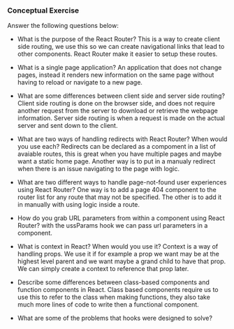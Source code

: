 ### Conceptual Exercise

Answer the following questions below:

- What is the purpose of the React Router?
This is a way to create client side routing, we use this so we can create navigational links that lead to other components. React Router make it easier to setup these routes.

- What is a single page application?
An application that does not change pages, instead it renders new information on the same page without having to reload or navigate to a new page.

- What are some differences between client side and server side routing?
Client side routing is done on the browser side, and does not require another request from the server to download or retrieve the webpage information. Server side routing is when a request is made on the actual server and sent down to the client.

- What are two ways of handling redirects with React Router? When would you use each?
Redirects can be declared as a compoment in a list of avaiable routes, this is great when you have multiple pages and maybe want a static home page. Another way is to put in a manualy redirect when there is an issue navigating to the page with logic.

- What are two different ways to handle page-not-found user experiences using React Router? 
One way is to add a page 404 component to the router list for any route that may not be specified. The other is to add it in manually with using logic inside a route.

- How do you grab URL parameters from within a component using React Router?
with the ussParams hook we can pass url parameters in a component.

- What is context in React? When would you use it?
Context is a way of handling props. We use it if for example a prop we want may be at the highest level parent and we want maybe a grand child to have that prop. We can simply create a context to reference that prop later.

- Describe some differences between class-based components and function
  components in React.
  Class based components require us to use this to refer to the class when making functions, they also take much more lines of code to write then a functional component.

- What are some of the problems that hooks were designed to solve?
